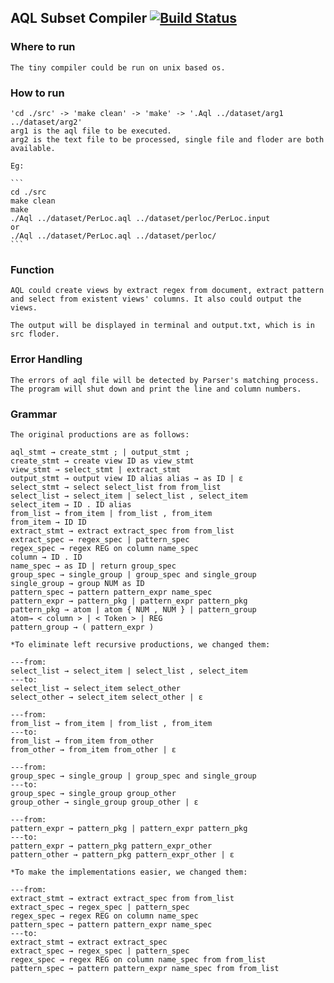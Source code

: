 ## AQL Subset Compiler    [![Build Status](https://travis-ci.org/All4win2009/Course_Compilers.svg?branch=master)](https://travis-ci.org/All4win2009/Course_Compilers)


### Where to run
	
	The tiny compiler could be run on unix based os.

### How to run

	'cd ./src' -> 'make clean' -> 'make' -> '.Aql ../dataset/arg1 ../dataset/arg2' 
	arg1 is the aql file to be executed.
	arg2 is the text file to be processed, single file and floder are both available.

	Eg:

	```
	cd ./src
	make clean
	make
	./Aql ../dataset/PerLoc.aql ../dataset/perloc/PerLoc.input
	or	
	./Aql ../dataset/PerLoc.aql ../dataset/perloc/
	```

### Function

	AQL could create views by extract regex from document, extract pattern and select from existent views' columns. It also could output the views.

	The output will be displayed in terminal and output.txt, which is in src floder.
	
### Error Handling
	
	The errors of aql file will be detected by Parser's matching process.
	The program will shut down and print the line and column numbers.

### Grammar

	The original productions are as follows:

	aql_stmt → create_stmt ; | output_stmt ; 
	create_stmt → create view ID as view_stmt
	view_stmt → select_stmt | extract_stmt
	output_stmt → output view ID alias alias → as ID | ε
	select_stmt → select select_list from from_list 
	select_list → select_item | select_list , select_item 
	select_item → ID . ID alias
	from_list → from_item | from_list , from_item 
	from_item → ID ID
	extract_stmt → extract extract_spec from from_list 
	extract_spec → regex_spec | pattern_spec
	regex_spec → regex REG on column name_spec
	column → ID . ID
	name_spec → as ID | return group_spec
	group_spec → single_group | group_spec and single_group 
	single_group → group NUM as ID
	pattern_spec → pattern pattern_expr name_spec 
	pattern_expr → pattern_pkg | pattern_expr pattern_pkg 
	pattern_pkg → atom | atom { NUM , NUM } | pattern_group 
	atom→ < column > | < Token > | REG
	pattern_group → ( pattern_expr )

	*To eliminate left recursive productions, we changed them:

	---from:
	select_list → select_item | select_list , select_item
	---to:
	select_list → select_item select_other
	select_other → select_item select_other | ε

	---from:
	from_list → from_item | from_list , from_item
	---to:
	from_list → from_item from_other
	from_other → from_item from_other | ε

	---from:
	group_spec → single_group | group_spec and single_group
	---to:
	group_spec → single_group group_other
	group_other → single_group group_other | ε

	---from:
	pattern_expr → pattern_pkg | pattern_expr pattern_pkg 
	---to:
	pattern_expr → pattern_pkg pattern_expr_other
	pattern_other → pattern_pkg pattern_expr_other | ε

	*To make the implementations easier, we changed them:

	---from:
	extract_stmt → extract extract_spec from from_list
	extract_spec → regex_spec | pattern_spec
	regex_spec → regex REG on column name_spec
	pattern_spec → pattern pattern_expr name_spec
	---to:
	extract_stmt → extract extract_spec
	extract_spec → regex_spec | pattern_spec
	regex_spec → regex REG on column name_spec from from_list
	pattern_spec → pattern pattern_expr name_spec from from_list

